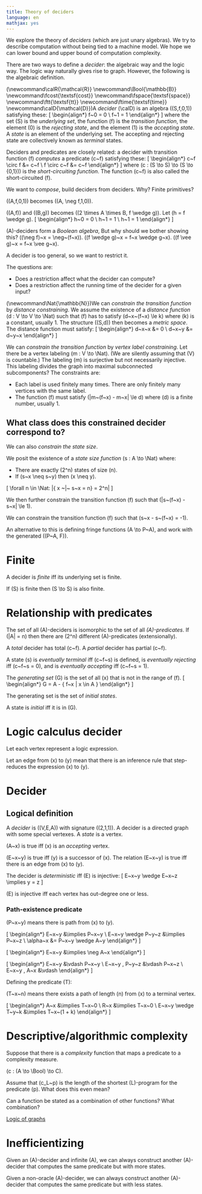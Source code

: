 ```yaml
---
title: Theory of deciders
language: en
mathjax: yes
---
```


We explore the theory of *deciders*
(which are just unary algebras).
We try to describe computation without being tied to a machine model.
We hope we can lower bound and upper bound of computation complexity.

There are two ways to define a *decider*:
the algebraic way and the logic way.
The logic way naturally gives rise to graph.
However, the following is the algebraic definition.

\(\newcommand\calR{\mathcal{R}}
\newcommand\Bool{\mathbb{B}}
\newcommand\fcost{\textsf{cost}}
\newcommand\fspace{\textsf{space}}
\newcommand\ftt{\textsf{tt}}
\newcommand\ftime{\textsf{time}}
\newcommand\calD{\mathcal{D}}\)A *decider* \(\calD\) is an algebra \((S,f,0,1)\) satisfying these:
\[
\begin{align*}
f~0 = 0
\\
f~1 = 1
\end{align*}
\]
where the set \(S\) is the *underlying set*,
the function \(f\) is the *transition function*,
the element \(0\) is the *rejecting state*,
and the element \(1\) is the *accepting state*.
A *state* is an element of the underlying set.
The accepting and rejecting state are collectively known as *terminal* states.

Deciders and predicates are closely related:
a decider with transition function \(f\) *computes* a predicate \(c~f\)
satisfying these:
\[
\begin{align*}
c~f \circ f &= c~f
\\ f \circ c~f &= c~f
\end{align*}
\]
where
\(c : (S \to S) \to (S \to \{0,1\})\)
is the *short-circuiting function*.
The function \(c~f\) is also called the short-circuited \(f\).

We want to *compose*, build deciders from deciders.
Why?
Finite primitives?

\((A,f,0,1)\) becomes \((A, \neg f,1,0)\).

\((A,f)\) and \((B,g)\) becomes \((2 \times A \times B, f \wedge g)\).
Let \(h = f \wedge g\).
\[
\begin{align*}
h~0 = 0
\\ h~1 = 1
\\ h~1 = 1
\end{align*}
\]

\(A\)-deciders form a *Boolean algebra*,
But why should we bother showing this?
\((\neg f)~x = \neg~(f~x)\).
\((f \wedge g)~x = f~x \wedge g~x\).
\((f \vee g)~x = f~x \vee g~x\).

A decider is too general,
so we want to restrict it.

The questions are:

* Does a restriction affect what the decider can compute?
* Does a restriction affect the running time of the decider for a given input?

\(\newcommand\Nat{\mathbb{N}}\)We can *constrain the transition function* by *distance constraining*.
We assume the existence of a *distance function* \(d : V \to V \to \Nat\)
such that \(f\) has to satisfy \(d~x~(f~x) \le k\) where \(k\) is a constant, usually 1.
The structure \((S,d)\) then becomes a *metric space*.
The distance function must satisfy:
\[
\begin{align*}
d~x~x &= 0
\\ d~x~y &= d~y~x
\end{align*}
\]

We can *constrain the transition function* by *vertex label constraining*.
Let there be a vertex labeling \(m : V \to \Nat\).
(We are silently assuming that \(V\) is countable.)
The labeling \(m\) is surjective but not necessarily injective.
This labeling divides the graph into maximal subconnected subcomponents?
The constraints are:

* Each label is used finitely many times.
There are only finitely many vertices with the same label.
* The function \(f\) must satisfy \(|m~(f~x) - m~x| \le d\)
where \(d\) is a finite number, usually 1.

## What class does this constrained decider correspond to?

We can also *constrain the state size*.

We posit the existence of a *state size function* \(s : A \to \Nat\) where:

* There are exactly \(2^n\) states of size \(n\).
* If \(s~x \neq s~y\) then \(x \neq y\).

\[
\forall n \in \Nat: |\{ x ~|~ s~x = n\} = 2^n|
\]

We then further constrain the transition function \(f\) such that \(|s~(f~x) - s~x| \le 1\).

We can constrain the transition function \(f\) such that \(s~x - s~(f~x) = -1\).

An alternative to this is defining fringe functions \(A \to P~A\),
and work with the generated \((P~A, F)\).

# Finite

A decider is *finite* iff its underlying set is finite.

If \(S\) is finite then \(S \to S\) is also finite.

# Relationship with predicates

The set of all \(A\)-deciders is isomorphic to the set of all *\(A\)-predicates*.
If \(|A| = n\) then there are \(2^n\) different \(A\)-predicates (extensionally).

A *total* decider has total \(c~f\).
A *partial* decider has partial \(c~f\).

A state \(s\) is *eventually terminal* iff \(c~f~s\) is defined,
is *eventually rejecting* iff \(c~f~s = 0\),
and is *eventually accepting* iff \(c~f~s = 1\).

The *generating set* \(G\) is the set of all \(x\)
that is not in the range of \(f\).
\[
\begin{align*}
G = A - \{ f~x | x \in A \}
\end{align*}
\]

The generating set is the set of *initial states*.

A state is *initial* iff it is in \(G\).

# Logic calculus decider

Let each vertex represent a logic expression.

Let an edge from \(x\) to \(y\) mean that there is
an inference rule that step-reduces the expression \(x\) to \(y\).

# Decider

## Logical definition

A *decider* is \((V,E,A)\) with signature \((2,1,1)\).
A decider is a directed graph with some special vertexes.
A *state* is a vertex.

\(A~x\) is true iff \(x\) is an *accepting* vertex.

\(E~x~y\) is true iff \(y\) is a successor of \(x\).
The relation \(E~x~y\) is true iff there is an edge from \(x\) to \(y\).

The decider is *deterministic* iff \(E\) is injective:
\[
E~x~y \wedge E~x~z \implies y = z
\]

\(E\) is injective iff each vertex has out-degree one or less.

### Path-existence predicate

\(P~x~y\) means there is path from \(x\) to \(y\).

\[
\begin{align*}
E~x~y &\implies P~x~y
\\ E~x~y \wedge P~y~z &\implies P~x~z
\\ \alpha~x &= P~x~y \wedge A~y
\end{align*}
\]

\[
\begin{align*}
E~x~y &\implies \neg A~x
\end{align*}
\]

\[
\begin{align*}
E~x~y &\vdash P~x~y
\\ E~x~y , P~y~z &\vdash P~x~z
\\ E~x~y , A~x &\vdash
\end{align*}
\]

Defining the predicate \(T\):

\(T~x~n\) means there exists a path of length \(n\) from \(x\) to a terminal vertex.

\[
\begin{align*}
A~x &\implies T~x~0
\\ R~x &\implies T~x~0
\\ E~x~y \wedge T~y~k &\implies T~x~(1 + k)
\end{align*}
\]

# Descriptive/algorithmic complexity

Suppose that there is a *complexity* function that maps a predicate to a complexity measure.

\(c : (A \to \Bool) \to C\).

Assume that \(c_L~p\) is the length of the shortest \(L\)-program for the predicate \(p\).
What does this even mean?

Can a function be stated as a combination of other functions?
What combination?

[Logic of graphs](https://en.wikipedia.org/wiki/Logic_of_graphs)

# Inefficientizing

Given an \(A\)-decider and infinite \(A\),
we can always construct another \(A\)-decider
that computes the same predicate but with more states.

Given a non-oracle \(A\)-decider, we can always construct another \(A\)-decider
that computes the same predicate but with less states.
